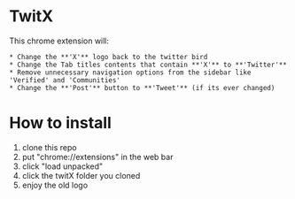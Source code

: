 # TwitX

This chrome extension will:

    * Change the **'X'** logo back to the twitter bird
    * Change the Tab titles contents that contain **'X'** to **'Twitter'**
    * Remove unnecessary navigation options from the sidebar like 'Verified' and 'Communities'
    * Change the **'Post'** button to **'Tweet'** (if its ever changed)


# How to install

1.  clone this repo
2.  put "chrome://extensions" in the web bar
3.  click "load unpacked"
4.  click the twitX folder you cloned
5.  enjoy the old logo